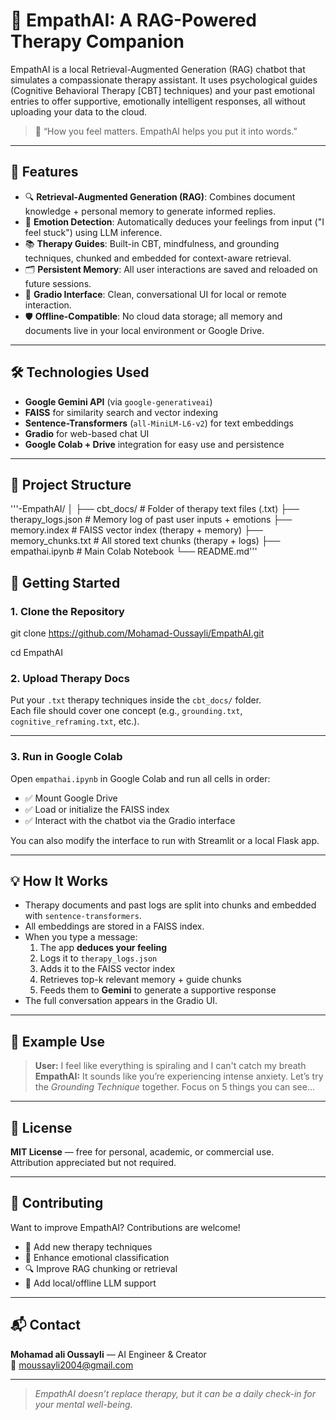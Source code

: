 # 🧠 EmpathAI: A RAG-Powered Therapy Companion

EmpathAI is a local Retrieval-Augmented Generation (RAG) chatbot that simulates a compassionate therapy assistant. It uses psychological guides (Cognitive Behavioral Therapy [CBT] techniques) and your past emotional entries to offer supportive, emotionally intelligent responses, all without uploading your data to the cloud.

> 💬 “How you feel matters. EmpathAI helps you put it into words.”

---

## 🧩 Features

- 🔍 **Retrieval-Augmented Generation (RAG)**: Combines document knowledge + personal memory to generate informed replies.
- 🧠 **Emotion Detection**: Automatically deduces your feelings from input ("I feel stuck") using LLM inference.
- 📚 **Therapy Guides**: Built-in CBT, mindfulness, and grounding techniques, chunked and embedded for context-aware retrieval.
- 🗂️ **Persistent Memory**: All user interactions are saved and reloaded on future sessions.
- 🎨 **Gradio Interface**: Clean, conversational UI for local or remote interaction.
- 🛡️ **Offline-Compatible**: No cloud data storage; all memory and documents live in your local environment or Google Drive.

---

## 🛠️ Technologies Used

- **Google Gemini API** (via `google-generativeai`)
- **FAISS** for similarity search and vector indexing
- **Sentence-Transformers** (`all-MiniLM-L6-v2`) for text embeddings
- **Gradio** for web-based chat UI
- **Google Colab + Drive** integration for easy use and persistence

---

## 📁 Project Structure

'''-EmpathAI/
│
├── cbt_docs/ # Folder of therapy text files (.txt)
├── therapy_logs.json # Memory log of past user inputs + emotions
├── memory.index # FAISS vector index (therapy + memory)
├── memory_chunks.txt # All stored text chunks (therapy + logs)
├── empathai.ipynb # Main Colab Notebook
└── README.md'''

## 🚀 Getting Started

### 1. Clone the Repository

git clone https://github.com/Mohamad-Oussayli/EmpathAI.git

cd EmpathAI

### 2. Upload Therapy Docs

Put your `.txt` therapy techniques inside the `cbt_docs/` folder.  
Each file should cover one concept (e.g., `grounding.txt`, `cognitive_reframing.txt`, etc.).

---

### 3. Run in Google Colab

Open `empathai.ipynb` in Google Colab and run all cells in order:

- ✅ Mount Google Drive  
- ✅ Load or initialize the FAISS index  
- ✅ Interact with the chatbot via the Gradio interface  

You can also modify the interface to run with Streamlit or a local Flask app.

---

## 💡 How It Works

- Therapy documents and past logs are split into chunks and embedded with `sentence-transformers`.
- All embeddings are stored in a FAISS index.
- When you type a message:
  1. The app **deduces your feeling**
  2. Logs it to `therapy_logs.json`
  3. Adds it to the FAISS vector index
  4. Retrieves top-k relevant memory + guide chunks
  5. Feeds them to **Gemini** to generate a supportive response
- The full conversation appears in the Gradio UI.

---

## 🧪 Example Use

> **User:** I feel like everything is spiraling and I can't catch my breath  
> **EmpathAI:** It sounds like you’re experiencing intense anxiety. Let’s try the _Grounding Technique_ together. Focus on 5 things you can see...

---

## 🧾 License

**MIT License** — free for personal, academic, or commercial use.  
Attribution appreciated but not required.

---

## 🤝 Contributing

Want to improve EmpathAI? Contributions are welcome!

- 🧠 Add new therapy techniques  
- 🧪 Enhance emotional classification  
- 🔍 Improve RAG chunking or retrieval  
- 🧩 Add local/offline LLM support

---

## 📬 Contact

**Mohamad ali Oussayli** — AI Engineer & Creator  
📧 moussayli2004@gmail.com

---

> _EmpathAI doesn’t replace therapy, but it can be a daily check-in for your mental well-being._
